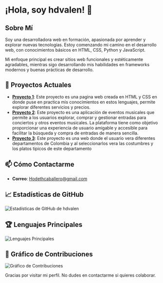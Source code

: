 # ¡Hola, soy hdvalen! 👋

## Sobre Mí
Soy una desarrolladora web en formación, apasionada por aprender y explorar nuevas tecnologías. Estoy comenzando mi camino en el desarrollo web, con conocimientos básicos en HTML, CSS, Python y JavaScript.

Mi enfoque principal es crear sitios web funcionales y estéticamente agradables, mientras sigo desarrollando mis habilidades en frameworks modernos y buenas prácticas de desarrollo.

## 🔭 Proyectos Actuales
- **[Proyecto 1](https://github.com/hdvalen/Hamburguesas_Pagina)**: Este proyecto es una pagina web creada en HTML y CSS en donde puse en practica mis conocimientos en estos lenguajes, permite explorar diferentes servicios y precios.
- **[Proyecto 2](https://github.com/hdvalen/ProyectoConcierto.git)**: Este proyecto es una aplicación de eventos musicales que permite a los usuarios explorar, comprar y gestionar entradas para conciertos y otros eventos musicales. La plataforma tiene como objetivo proporcionar una experiencia de usuario amigable y accesible para facilitar la búsqueda y compra de entradas de manera sencilla.
- **[Proyecto 3](https://github.com/hdvalen/departamentosColombia.git)**: Este proyecto es una web donde el usuario vera diferentes departamentos de Colombia y al seleccionarlos vera las costumbres y los platos tipicos de este departamento

## 📫 Cómo Contactarme
- **Correo**: Hodethcaballero@gmail.com


## 📈 Estadísticas de GitHub
![Estadísticas de GitHub de hdvalen](https://github-readme-stats.vercel.app/api?username=hdvalen&show_icons=true&theme=radical)

## 🏆 Lenguajes Principales
![Lenguajes Principales](https://github-readme-stats.vercel.app/api/top-langs/?username=hdvalen&layout=compact&theme=radical)

## 🤝 Gráfico de Contribuciones
![Gráfico de Contribuciones](https://activity-graph.herokuapp.com/graph?username=hdvalen&theme=rogue)

Gracias por visitar mi perfil. No dudes en contactarme si quieres colaborar.
